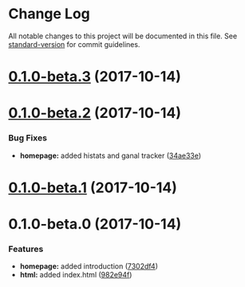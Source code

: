 # Change Log

All notable changes to this project will be documented in this file. See [standard-version](https://github.com/conventional-changelog/standard-version) for commit guidelines.

<a name="0.1.0-beta.3"></a>
# [0.1.0-beta.3](https://github.com/yussan/yussan.github.io/compare/v0.1.0-beta.2...v0.1.0-beta.3) (2017-10-14)



<a name="0.1.0-beta.2"></a>
# [0.1.0-beta.2](https://github.com/yussan/yussan.github.io/compare/v0.1.0-beta.1...v0.1.0-beta.2) (2017-10-14)


### Bug Fixes

* **homepage:** added histats and ganal tracker ([34ae33e](https://github.com/yussan/yussan.github.io/commit/34ae33e))



<a name="0.1.0-beta.1"></a>
# [0.1.0-beta.1](https://github.com/yussan/yussan.github.io/compare/v0.1.0-beta.0...v0.1.0-beta.1) (2017-10-14)



<a name="0.1.0-beta.0"></a>
# 0.1.0-beta.0 (2017-10-14)


### Features

* **homepage:** added introduction ([7302df4](https://github.com/yussan/yussan.github.io/commit/7302df4))
* **html:** added index.html ([982e94f](https://github.com/yussan/yussan.github.io/commit/982e94f))
